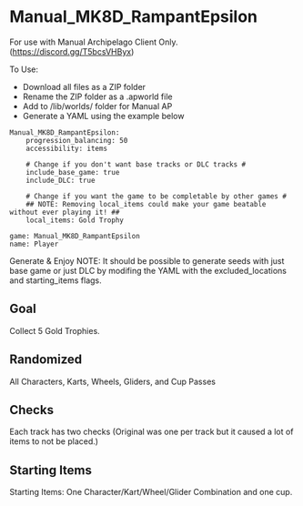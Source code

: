 # Manual_MK8D_RampantEpsilon

For use with Manual Archipelago Client Only. (https://discord.gg/T5bcsVHByx)

To Use:
- Download all files as a ZIP folder
- Rename the ZIP folder as a .apworld file
- Add to /lib/worlds/ folder for Manual AP
- Generate a YAML using the example below

```
Manual_MK8D_RampantEpsilon:
    progression_balancing: 50
    accessibility: items
    
    # Change if you don't want base tracks or DLC tracks #
    include_base_game: true
    include_DLC: true

    # Change if you want the game to be completable by other games #
    ## NOTE: Removing local_items could make your game beatable without ever playing it! ##
    local_items: Gold Trophy

game: Manual_MK8D_RampantEpsilon
name: Player
```

Generate & Enjoy
NOTE: It should be possible to generate seeds with just base game or just DLC by modifing the YAML with the excluded_locations and starting_items flags.

## Goal

Collect 5 Gold Trophies.

## Randomized

All Characters, Karts, Wheels, Gliders, and Cup Passes

## Checks

Each track has two checks (Original was one per track but it caused a lot of items to not be placed.)

## Starting Items

Starting Items: One Character/Kart/Wheel/Glider Combination and one cup.
